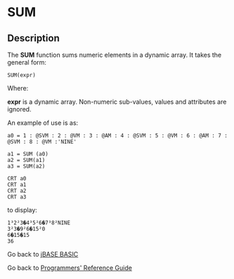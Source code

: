 # SUM

<PageHeader />

## Description

The **SUM** function sums numeric elements in a dynamic array. It takes the general form:

```
SUM(expr)
```

Where:

**expr** is a dynamic array. Non-numeric sub-values, values and attributes are ignored.

An example of use is as:

```
a0 = 1 : @SVM : 2 : @VM : 3 : @AM : 4 : @SVM : 5 : @VM : 6 : @AM : 7 : @SVM : 8 : @VM :'NINE'

a1 = SUM (a0)
a2 = SUM(a1)
a3 = SUM(a2)

CRT a0
CRT a1
CRT a2
CRT a3
```

to display:

```
1³2²3�4³5²6�7³8²NINE
3²3�9²6�15²0
6�15�15
36
```

Go back to [jBASE BASIC](./../README.md)

Go back to [Programmers' Reference Guide](./../../reference-guides/jbc/README.md)

<PageFooter />
